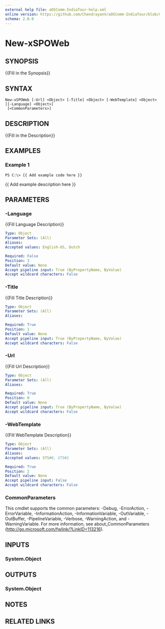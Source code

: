 ```yaml
---
external help file: aOSComm-IndiaTour-help.xml
online version: https://github.com/ChendrayanV/aOSComm-IndiaTour/blob/master/docs/New-xSPOWeb.md
schema: 2.0.0
---
```


# New-xSPOWeb

## SYNOPSIS
{{Fill in the Synopsis}}

## SYNTAX

```
New-xSPOWeb [-Url] <Object> [-Title] <Object> [-WebTemplate] <Object> [[-Language] <Object>]
 [<CommonParameters>]
```

## DESCRIPTION
{{Fill in the Description}}

## EXAMPLES

### Example 1
```
PS C:\> {{ Add example code here }}
```

{{ Add example description here }}

## PARAMETERS

### -Language
{{Fill Language Description}}

```yaml
Type: Object
Parameter Sets: (All)
Aliases: 
Accepted values: English-US, Dutch

Required: False
Position: 3
Default value: None
Accept pipeline input: True (ByPropertyName, ByValue)
Accept wildcard characters: False
```

### -Title
{{Fill Title Description}}

```yaml
Type: Object
Parameter Sets: (All)
Aliases: 

Required: True
Position: 1
Default value: None
Accept pipeline input: True (ByPropertyName, ByValue)
Accept wildcard characters: False
```

### -Url
{{Fill Url Description}}

```yaml
Type: Object
Parameter Sets: (All)
Aliases: 

Required: True
Position: 0
Default value: None
Accept pipeline input: True (ByPropertyName, ByValue)
Accept wildcard characters: False
```

### -WebTemplate
{{Fill WebTemplate Description}}

```yaml
Type: Object
Parameter Sets: (All)
Aliases: 
Accepted values: STS#0, STS#1

Required: True
Position: 2
Default value: None
Accept pipeline input: False
Accept wildcard characters: False
```

### CommonParameters
This cmdlet supports the common parameters: -Debug, -ErrorAction, -ErrorVariable, -InformationAction, -InformationVariable, -OutVariable, -OutBuffer, -PipelineVariable, -Verbose, -WarningAction, and -WarningVariable. For more information, see about_CommonParameters (http://go.microsoft.com/fwlink/?LinkID=113216).

## INPUTS

### System.Object

## OUTPUTS

### System.Object

## NOTES

## RELATED LINKS

